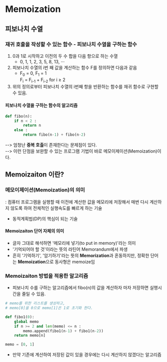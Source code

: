 # Memoization

## 피보나치 수열

### 재귀 호출을 작성할 수 있는 함수 - 피보나치 수열을 구하는 함수

1. 0과 1로 시작하고 이전의 두 수 합을 다음 항으로 하는 수열
    - 0, 1, 1, 2, 3, 5, 8, 13, ···
2. 피보나치 수열의 i번 째 값을 계산하는 함수 F를 정의하면 다음과 같음
    - F<sub>0</sub> = 0, F<sub>1</sub> = 1   
    F<sub>i</sub> = F<sub>i-1</sub> + F<sub>i-2</sub> for i ≥ 2
3. 위의 정의로부터 피보나치 수열의 i번째 항을 반환하는 함수를 재귀 함수로 구현할 수 있음.

#### 피보나치 수열을 구하는 함수의 알고리즘

```python
def fibo(n):
    if n < 2 :
        return n
    else :
        return fibo(n-1) + fibo(n-2)
```
--> 엄청난 **중복 호출**이 존재한다는 문제점이 있다.   
--> 이런 단점을 보완할 수 있는 프로그램 기법이 바로 메모이제이션(Memoization)이다.

## Memoizaiton 이란?

### 메모이제이션(Memoization)의 의미
: 컴퓨터 프로그램을 실행할 때 이전에 계산한 값을 메모리에 저장해서 매번 다시 계산하지 않도록 하여 전체적인 실행속도를 빠르게 하는 기술
- 동적계획법(DP)의 핵심이 되는 기술

#### Memoizaiton 단어 자체의 의미
- 글자 그대로 해석하면 '메모리에 넣기(to put in memory)'라는 의미
- '기억되어야 할 것'이라는 뜻의 라틴어 Memorandum에서 파생
- 흔히 '기억하기', '암기하기'라는 뜻의 **Memorization**과 혼동하지만, 정확한 단어는 **Memoization**으로 동사형은 memoize임

### Memoizaiton 방법을 적용한 알고리즘
- 피보나치 수를 구하는 알고리즘에서 fibo(n)의 값을 계산하자 마자 저장하면 실행시간을 줄일 수 있음.

```python
# memo를 위한 리스트를 생성하고,
# memo[0]을 0으로 memo[1]은 1로 초기화 한다.

def fibo1(0):
    global memo
    if n >= 2 and len(memo) <= n :
        memo.append(fibo1(n-1) + fibo1(n-2))
    return memo[n]

memo = [0, 1]
```

- 만약 기존에 계산하여 저장된 값이 있을 경우에는 다시 계산하지 않겠다는 알고리즘